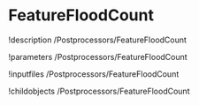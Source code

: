 <!-- MOOSE Documentation Stub: Remove this when content is added. -->

# FeatureFloodCount
!description /Postprocessors/FeatureFloodCount

!parameters /Postprocessors/FeatureFloodCount

!inputfiles /Postprocessors/FeatureFloodCount

!childobjects /Postprocessors/FeatureFloodCount
